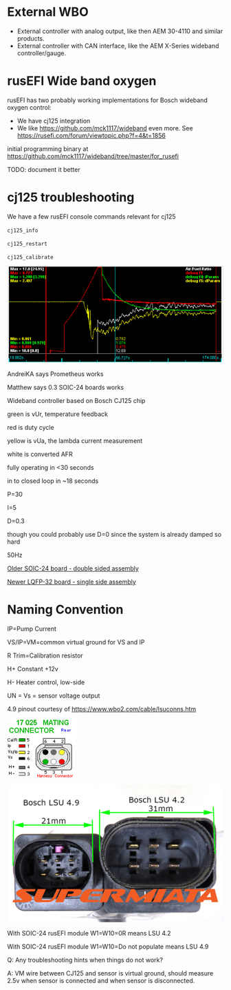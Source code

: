 # External WBO

* External controller with analog output, like then AEM 30-4110 and similar products.
* External controller with CAN interface, like the AEM X-Series wideband controller/gauge.


# rusEFI Wide band oxygen

rusEFI has two probably working implementations for Bosch wideband oxygen control:

* We have cj125 integration 
* We like https://github.com/mck1117/wideband even more. See https://rusefi.com/forum/viewtopic.php?f=4&t=1856

initial programming binary at https://github.com/mck1117/wideband/tree/master/for_rusefi

TODO: document it better


# cj125 troubleshooting



We have a few rusEFI console commands relevant for cj125

``cj125_info``

``cj125_restart``

``cj125_calibrate``



![x](Overview/wbo/cj125_heating_4_9.png)


AndreiKA says Prometheus works

Matthew says 0.3 SOIC-24 boards works

Wideband controller based on Bosch CJ125 chip

green is vUr, temperature feedback

red is duty cycle

yellow is vUa, the lambda current measurement

white is converted AFR

fully operating in <30 seconds

in to closed loop in ~18 seconds

P=30

I=5

D=0.3

though you could probably use D=0 since the system is already damped so hard

50Hz


[Older SOIC-24 board - double sided assembly](https://github.com/rusefi/hw_modular/tree/master/cj125_Module)

[Newer LQFP-32 board - single side assembly](https://github.com/rusefi/rusefi/tree/master/hardware/CJ125_board)


# Naming Convention

IP=Pump Current

VS/IP=VM=common virtual ground for VS and IP

R Trim=Calibration resistor

H+ Constant +12v

H- Heater control, low-side

UN = Vs = sensor voltage output

4.9 pinout courtesy of https://www.wbo2.com/cable/lsuconns.htm

![x](FAQ/LSU-4-9-17025hcon.gif)



![x](FAQ/LSU_42_LSU_49_Plug_Comparsion.jpg)

With SOIC-24 rusEFI module W1=W10=0R means LSU 4.2

With SOIC-24 rusEFI module W1=W10=Do not populate means LSU 4.9

Q: Any troubleshooting hints when things do not work?

A: VM wire between CJ125 and sensor is virtual ground, should measure 2.5v when sensor is connected and when sensor is disconnected.
